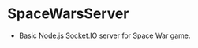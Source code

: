 # SpaceWarsServer
- Basic [Node.js](https://nodejs.org/en/) [Socket.IO](https://socket.io/) server for Space War game.
